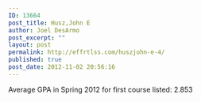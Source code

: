 ```yaml
---
ID: 13664
post_title: Husz,John E
author: Joel DesArmo
post_excerpt: ""
layout: post
permalink: http://effrtlss.com/huszjohn-e-4/
published: true
post_date: 2012-11-02 20:56:16
---
```

<p>Average GPA in Spring 2012 for first course listed: 2.853</p>